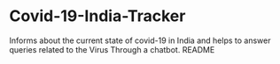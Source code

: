 # Covid-19-India-Tracker
Informs about the current state of covid-19 in India and helps to answer queries related to the Virus Through a chatbot.
README
